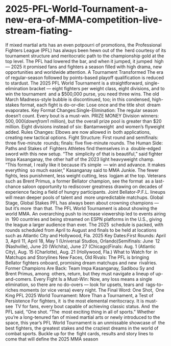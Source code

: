# 2025-PFL-World-Tournament-a-new-era-of-MMA-competition-live-stream-fiating-



If mixed martial arts has an even potpourri of promotions, the Professional Fighters League (PFL) has always been hewn out of the herd courtesy of its tournament structure and meritocratic path to the championship gold at the top level. The PFL had lowered the bar, and when it jumped, it jumped high — 2025 it promised fans and fighters a season filled with high drama, new opportunities and worldwide attention.
A Tournament Transformed
The era of regular-season followed by points-based playoff qualification is reduced to stardust. The 2025 PFL World Tournament is a straightforward, single-elimination bracket — eight fighters per weight class, eight divisions, and to win the tournament and a $500,000 purse, you need three wins. The old March Madness-style bubble is discontinued, too; in this condensed, high-stakes format, each fight is do-or-die: Lose once and the title shot dream evaporates. Key Format Changes:Single-Elimination: The regular season doesn’t count. Every bout is a must-win. PRIZE MONEY Division winners: $500,000 (down from $1 million), but the overall prize pool is greater than $20 million. Eight divisions instead of six: Bantamweight and women’s flyweight added. Rules Changes: Elbows are now allowed in both applications, creating new tactical options. Fight Structure: First round and semifinals: three five-minute rounds; finals: five five-minute rounds.
The Human Side: Paths and Stakes of Fighters
Athletes find themselves in a double-edged sword with this new setup. “The simplicity of that is beautiful,” said fighter Impa Kasanganay, the other half of the 2023 light heavyweight champ. “This format, I really like it because it’s simple — win and advance. It makes everything so much easier,” Kasanganay said to MMA Junkie. The fewer fights, less punishment, less weight cutting, less logjam at the top. Veterans such as Brent Primus, a former Bellator champion, see the format as a last-chance saloon opportunity to rediscover greatness drawing on decades of experience facing a field of hungry participants. Joint Bellator-P.F.L. lineups will mean deeper pools of talent and more unpredictable matchups.
Global Stage, Global Stakes
PFL has always been about crowning champions — but it’s more than that. The PFL World Tournament is about showing the world MMA. An overarching push to increase viewership led to events airing in 190 countries and being streamed on ESPN platforms in the U.S., giving the league a larger audience than ever. The 2025 schedule is packed, with rounds scheduled from April to August and finals to be held at locations such as Atlantic City and Hollywood, Fla. 2025 Key Dates:First Rounds: April 3, April 11, April 18, May 1 (Universal Studios, Orlando)Semifinals: June 12 (Nashville), June 20 (Wichita), June 27 (Chicago)Finals: Aug. 1 (Atlantic City), Aug. 15 (Charlotte), Aug. 21 (Hollywood, Fla.)
What to Watch for in Matchups and Storylines
New Faces, Old Rivals: The PFL is bringing Bellator fighters onboard, promising dream matchups and new rivalries. Former Champions Are Back: Team Impa Kasanganay, Sadibou Sy and Brent Primus, among others, return, but they must navigate a lineup of up-and-comers. Every Fight Is a Must-Win: Now, any loss means a single elimination, so there are no do-overs — look for upsets, tears and rags-to-riches moments (or vice versa) every night.
The Final Word: One Shot, One King
PFL 2025 World Tournament: More Than a Tournament, a Test of Persistence For fighters, it is the most elemental meritocracy. It is must-see TV for fans, every bout capable of achieving classic status. And the PFL said, “One shot. “The most exciting thing in all of sports.” Whether you’re a long-tenured fan of mixed martial arts or newly introduced to the space, this year’s PFL World Tournament is an unmissable showcase of the best fighters, the greatest stakes and the craziest dreams in the world of combat sports. Buckle up for the fight cards, results and story lines to come that will define the 2025 MMA season
